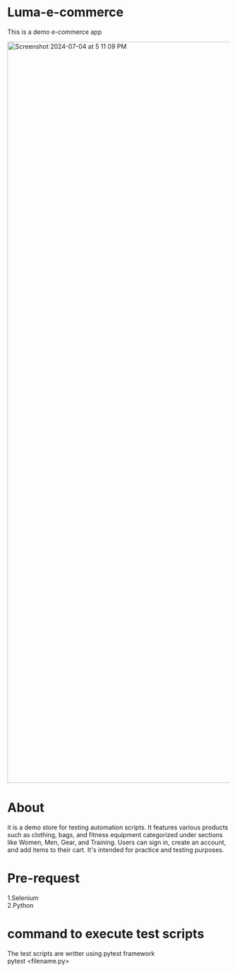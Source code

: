 # Luma-e-commerce
This is a demo e-commerce app 

<img width="1680" alt="Screenshot 2024-07-04 at 5 11 09 PM" src="https://github.com/niyogv/Luma-e-commerce/assets/77136963/15456bd9-7580-42cf-85b5-63b42a56ed1b">

# About
it is a demo store for testing automation scripts. It features various products such as clothing, bags, and fitness equipment categorized under sections like Women, Men, Gear, and Training. Users can sign in, create an account, and add items to their cart. It's intended for practice and testing purposes.

# Pre-request
1.Selenium \
2.Python

# command to execute test scripts
The test scripts are writter using pytest framework \
pytest <filename.py>

